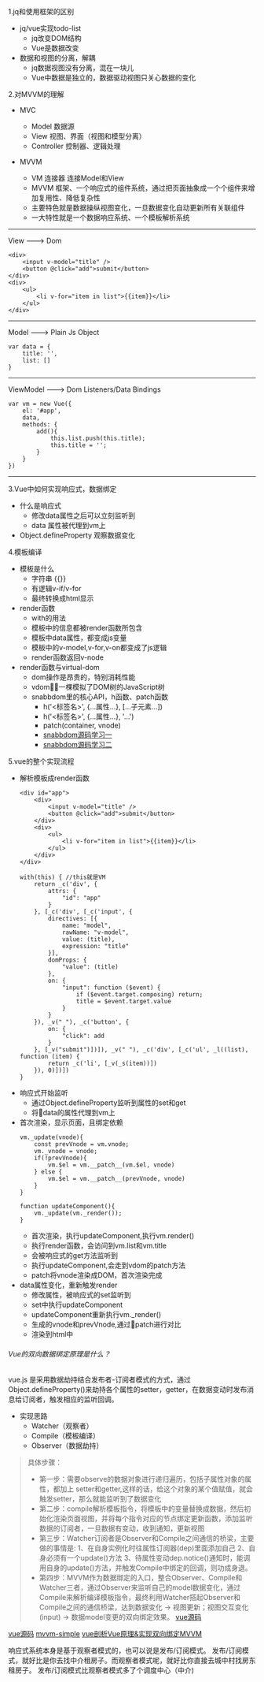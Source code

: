 1.jq和使用框架的区别
+ jq/vue实现todo-list 
  * jq改变DOM结构
  * Vue是数据改变
+ 数据和视图的分离，解耦
  * jq数据视图没有分离，混在一块儿
  * Vue中数据是独立的，数据驱动视图只关心数据的变化

2.对MVVM的理解
  + MVC
    * Model 数据源
    * View 视图、界面（视图和模型分离）
    * Controller 控制器、逻辑处理

  + MVVM
    * VM 连接器 连接Model和View
    * MVVM 框架、一个响应式的组件系统，通过把页面抽象成一个个组件来增加复用性、降低复杂性
    * 主要特色就是数据操纵视图变化，一旦数据变化自动更新所有关联组件
    * 一大特性就是一个数据响应系统、一个模板解析系统
_____

View ---> Dom
```
<div>
    <input v-model="title" />
    <button @click="add">submit</button>
</div>
<div>
    <ul>
        <li v-for="item in list">{{item}}</li>
    </ul>
</div>
```
______

Model ---> Plain Js Object
```
var data = {
    title: '',
    list: []
}
```
______
ViewModel ---> Dom Listeners/Data Bindings
```
var vm = new Vue({
    el: '#app',
    data,
    methods: {
        add(){
            this.list.push(this.title);
            this.title = '';
        }
    }
})
```
______

3.Vue中如何实现响应式，数据绑定
  + 什么是响应式
    * 修改data属性之后可以立刻监听到
    * data 属性被代理到vm上
  + Object.defineProperty 观察数据变化

4.模板编译
  + 模板是什么
    * 字符串 {{}}
    * 有逻辑v-if/v-for
    * 最终转换成html显示
  + render函数
    * with的用法
    * 模板中的信息都被render函数所包含
    * 模板中data属性，都变成js变量
    * 模板中的v-model,v-for,v-on都变成了js逻辑
    * render函数返回v-node
  + render函数与virtual-dom
    * dom操作是昂贵的，特别消耗性能
    * vdom，一棵模拟了DOM树的JavaScript树
    * snabbdom里的核心API，h函数、patch函数
      * h('<标签名>', {...属性...}, [...子元素...])
      * h('<标签名>', {...属性...}, '...')
      * patch(container, vnode)
      * [snabbdom源码学习一](https://segmentfault.com/a/1190000009017324)
      * [snabbdom源码学习二](https://segmentfault.com/a/1190000009017349)

5.vue的整个实现流程
  + 解析模板成render函数
    ```
    <div id="app">
        <div>
            <input v-model="title" />
            <button @click="add">submit</button>
        </div>
        <div>
            <ul>
                <li v-for="item in list">{{item}}</li>
            </ul>
        </div>
    </div>
    ```
    ```
    with(this) { //this就是VM
        return _c('div', {
            attrs: {
                "id": "app"
            }
        }, [_c('div', [_c('input', {
            directives: [{
                name: "model",
                rawName: "v-model",
                value: (title),
                expression: "title"
            }],
            domProps: {
                "value": (title)
            },
            on: {
                "input": function ($event) {
                    if ($event.target.composing) return;
                    title = $event.target.value
                }
            }
        }), _v(" "), _c('button', {
            on: {
                "click": add
            }
        }, [_v("submit")])]), _v(" "), _c('div', [_c('ul', _l((list), function (item) {
            return _c('li', [_v(_s(item))])
        }), 0)])])
    }
    ```
  + 响应式开始监听
    * 通过Object.defineProperty监听到属性的set和get
    * 将data的属性代理到vm上
  + 首次渲染，显示页面，且绑定依赖
    ```
    vm._update(vnode){
        const prevVnode = vm.vnode;
        vm._vnode = vnode;
        if(!prevVnode){
            vm.$el = vm.__patch__(vm.$el, vnode)
        } else {
            vm.$el = vm.__patch__(prevVnode, vnode)
        }
    }

    function updateComponent(){
        vm._update(vm._render());
    }
    ```
    * 首次渲染，执行updateComponent,执行vm.render()
    * 执行render函数，会访问到vm.list和vm.title
    * 会被响应式的get方法监听到
    * 执行updateComponent,会走到vdom的patch方法
    * patch将vnode渲染成DOM，首次渲染完成
  + data属性变化，重新触发render
    * 修改属性，被响应式的set监听到
    * set中执行updateComponent
    * updateComponent重新执行vm._render()
    * 生成的vnode和prevVnode,通过patch进行对比
    * 渲染到html中

###### Vue的双向数据绑定原理是什么？
vue.js 是采用数据劫持结合发布者-订阅者模式的方式，通过Object.defineProperty()来劫持各个属性的setter，getter，在数据变动时发布消息给订阅者，触发相应的监听回调。
+ 实现思路
    * Watcher（观察者）
    * Compile（模板编译）
    * Observer（数据劫持）
> 具体步骤：
> * 第一步：需要observe的数据对象进行递归遍历，包括子属性对象的属性，都加上 setter和getter,这样的话，给这个对象的某个值赋值，就会触发setter，那么就能监听到了数据变化
> * 第二步：compile解析模板指令，将模板中的变量替换成数据，然后初始化渲染页面视图，并将每个指令对应的节点绑定更新函数，添加监听数据的订阅者，一旦数据有变动，收到通知，更新视图
> * 第三步：Watcher订阅者是Observer和Compile之间通信的桥梁，主要做的事情是:
    1、在自身实例化时往属性订阅器(dep)里面添加自己
    2、自身必须有一个update()方法
    3、待属性变动dep.notice()通知时，能调用自身的update()方法，并触发Compile中绑定的回调，则功成身退。  
> * 第四步：MVVM作为数据绑定的入口，整合Observer、Compile和Watcher三者，通过Observer来监听自己的model数据变化，通过Compile来解析编译模板指令，最终利用Watcher搭起Observer和Compile之间的通信桥梁，达到数据变化 -> 视图更新；视图交互变化(input) -> 数据model变更的双向绑定效果。
[vue源码](http://www.cnblogs.com/yunshangwuyou/p/9638112.html)

[vue源码](https://github.com/vuejs/vue)
[mvvm-simple](https://github.com/bestvist/mvvm-simple)
[vue剖析Vue原理&实现双向绑定MVVM](https://segmentfault.com/a/1190000006599500#articleHeader6)

响应式系统本身是基于观察者模式的，也可以说是发布/订阅模式。 发布/订阅模式，就好比是你去找中介租房子。而观察者模式呢，就好比你直接去城中村找房东租房子。 发布/订阅模式比观察者模式多了个调度中心（中介)
